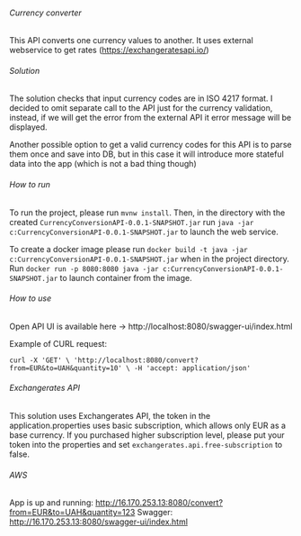 ###### Currency converter

This API converts one currency values to another. It uses external webservice to get rates (https://exchangeratesapi.io/)

###### Solution

The solution checks that input currency codes are in ISO 4217 format. I decided to omit separate call to the API just for the
currency validation, instead, if we will get the error from the external API it error message will be displayed.

Another possible option to get a valid currency codes for this API is to parse them once and save into DB, 
but in this case it will introduce more stateful data into the app (which is not a bad thing though)

###### How to run

To run the project, please run `mvnw install`. Then, in the directory with the created `CurrencyConversionAPI-0.0.1-SNAPSHOT.jar` run `java -jar c:CurrencyConversionAPI-0.0.1-SNAPSHOT.jar` to launch the web service.

To create a docker image please run `docker build -t java -jar c:CurrencyConversionAPI-0.0.1-SNAPSHOT.jar` when in the project directory. Run `docker run -p 8080:8080 java -jar c:CurrencyConversionAPI-0.0.1-SNAPSHOT.jar` to launch container from the image.

###### How to use

Open API UI is available here -> http://localhost:8080/swagger-ui/index.html

Example of CURL request:

`curl -X 'GET' \
'http://localhost:8080/convert?from=EUR&to=UAH&quantity=10' \
-H 'accept: application/json'`

###### Exchangerates API

This solution uses Exchangerates API, the token in the application.properties uses basic subscription, which allows only EUR as a base currency.
If you purchased higher subscription level, please put your token into the properties and set `exchangerates.api.free-subscription` to false.


###### AWS

App is up and running:
http://16.170.253.13:8080/convert?from=EUR&to=UAH&quantity=123
Swagger: http://16.170.253.13:8080/swagger-ui/index.html